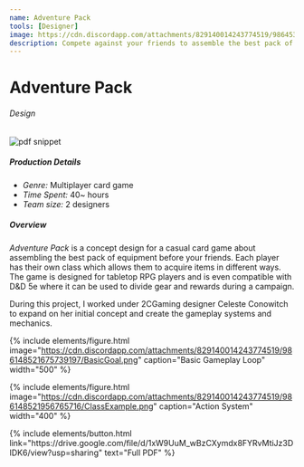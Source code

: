 ```yaml
---
name: Adventure Pack
tools: [Designer]
image: https://cdn.discordapp.com/attachments/829140014243774519/986453607027187712/InitialDesign2.png
description: Compete against your friends to assemble the best pack of gear first.
---
```


# Adventure Pack
###### Design

![pdf snippet](https://cdn.discordapp.com/attachments/829140014243774519/985769674228772874/Capture.PNG)

##### Production Details
+ *Genre:* Multiplayer card game
+ *Time Spent:* 40~ hours
+ *Team size:* 2 designers

##### Overview
*Adventure Pack* is a concept design for a casual card game about assembling the best pack of equipment before your friends. Each player has their own class which allows them to acquire items in different ways. The game is designed for tabletop RPG players and is even compatible with D&D 5e where it can be used to divide gear and rewards during a campaign.

During this project, I worked under 2CGaming designer Celeste Conowitch to expand on her initial concept and create the gameplay systems and mechanics.

{% include elements/figure.html image="https://cdn.discordapp.com/attachments/829140014243774519/986148521675739197/BasicGoal.png" caption="Basic Gameplay Loop" width="500" %}

{% include elements/figure.html image="https://cdn.discordapp.com/attachments/829140014243774519/986148521956765716/ClassExample.png" caption="Action System" width="400" %}

<p class="text-center">
{% include elements/button.html link="https://drive.google.com/file/d/1xW9UuM_wBzCXymdx8FYRvMtiJz3DIDK6/view?usp=sharing" text="Full PDF" %}
</p>

